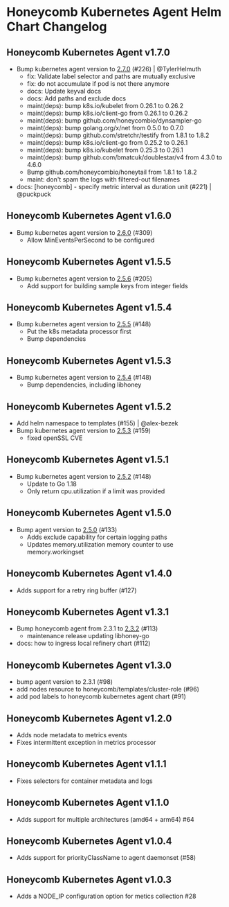 # Honeycomb Kubernetes Agent Helm Chart Changelog

## Honeycomb Kubernetes Agent v1.7.0

- Bump kubernetes agent version to [2.7.0](https://github.com/honeycombio/honeycomb-kubernetes-agent/releases/tag/v2.7.0) (#226) | @TylerHelmuth
  - fix: Validate label selector and paths are mutually exclusive
  - fix: do not accumulate if pod is not there anymore
  - docs: Update keyval docs
  - docs: Add paths and exclude docs
  - maint(deps): bump k8s.io/kubelet from 0.26.1 to 0.26.2
  - maint(deps): bump k8s.io/client-go from 0.26.1 to 0.26.2
  - maint(deps): bump github.com/honeycombio/dynsampler-go
  - maint(deps): bump golang.org/x/net from 0.5.0 to 0.7.0
  - maint(deps): bump github.com/stretchr/testify from 1.8.1 to 1.8.2
  - maint(deps): bump k8s.io/client-go from 0.25.2 to 0.26.1
  - maint(deps): bump k8s.io/kubelet from 0.25.3 to 0.26.1
  - maint(deps): bump github.com/bmatcuk/doublestar/v4 from 4.3.0 to 4.6.0
  - Bump github.com/honeycombio/honeytail from 1.8.1 to 1.8.2
  - maint: don't spam the logs with filtered-out filenames
- docs: [honeycomb] - specify metric interval as duration unit (#221) | @puckpuck

## Honeycomb Kubernetes Agent v1.6.0

- Bump kubernetes agent version to [2.6.0](https://github.com/honeycombio/honeycomb-kubernetes-agent/releases/tag/v2.6.0) (#309)
    - Allow MinEventsPerSecond to be configured

## Honeycomb Kubernetes Agent v1.5.5

- Bump kubernetes agent version to [2.5.6](https://github.com/honeycombio/honeycomb-kubernetes-agent/releases/tag/v2.5.6) (#205)
    - Add support for building sample keys from integer fields

## Honeycomb Kubernetes Agent v1.5.4

- Bump kubernetes agent version to [2.5.5](https://github.com/honeycombio/honeycomb-kubernetes-agent/releases/tag/v2.5.5) (#148)
    - Put the k8s metadata processor first
    - Bump dependencies

## Honeycomb Kubernetes Agent v1.5.3

- Bump kubernetes agent version to [2.5.4](https://github.com/honeycombio/honeycomb-kubernetes-agent/releases/tag/v2.5.4) (#148)
  - Bump dependencies, including libhoney

## Honeycomb Kubernetes Agent v1.5.2

- Add helm namespace to templates (#155) | @alex-bezek
- Bump kubernetes agent version to [2.5.3](https://github.com/honeycombio/honeycomb-kubernetes-agent/releases/tag/v2.5.3) (#159)
  - fixed openSSL CVE

## Honeycomb Kubernetes Agent v1.5.1

- Bump kubernetes agent version to [2.5.2](https://github.com/honeycombio/honeycomb-kubernetes-agent/releases/tag/v2.5.2) (#148)
  - Update to Go 1.18
  - Only return cpu.utilization if a limit was provided

## Honeycomb Kubernetes Agent v1.5.0

- Bump agent version to [2.5.0](https://github.com/honeycombio/honeycomb-kubernetes-agent/releases/tag/v2.5.0) (#133)
  - Adds exclude capability for certain logging paths
  - Updates memory.utilization memory counter to use memory.workingset

## Honeycomb Kubernetes Agent v1.4.0

- Adds support for a retry ring buffer (#127)

## Honeycomb Kubernetes Agent v1.3.1

- Bump honeycomb agent from 2.3.1 to [2.3.2](https://github.com/honeycombio/honeycomb-kubernetes-agent/releases/tag/v2.3.2) (#113)
  - maintenance release updating libhoney-go
- docs: how to ingress local refinery chart (#112)

## Honeycomb Kubernetes Agent v1.3.0

- bump agent version to 2.3.1 (#98)
- add nodes resource to honeycomb/templates/cluster-role (#96)
- add pod labels to honeycomb kubernetes agent chart (#91)

## Honeycomb Kubernetes Agent v1.2.0

- Adds node metadata to metrics events
- Fixes intermittent exception in metrics processor

## Honeycomb Kubernetes Agent v1.1.1

- Fixes selectors for container metadata and logs

## Honeycomb Kubernetes Agent v1.1.0

- Adds support for multiple architectures (amd64 + arm64) #64

## Honeycomb Kubernetes Agent v1.0.4

- Adds support for priorityClassName to agent daemonset (#58)

## Honeycomb Kubernetes Agent v1.0.3

- Adds a NODE_IP configuration option for metics collection #28
